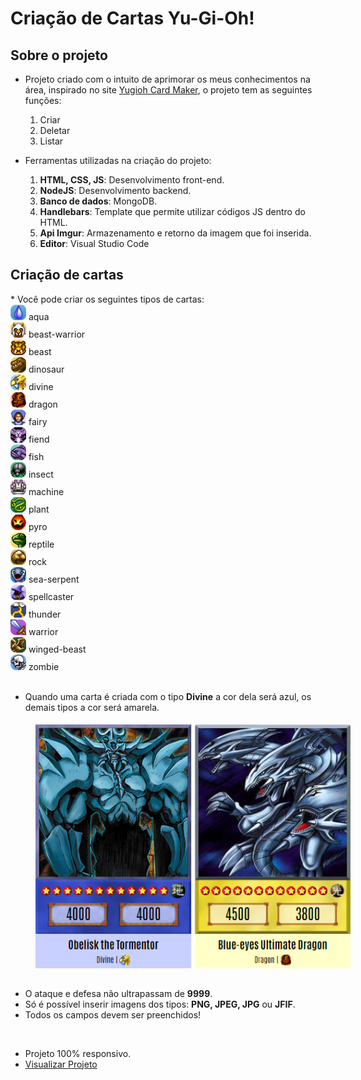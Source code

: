 # Criação de Cartas Yu-Gi-Oh!

## Sobre o projeto
* Projeto criado com o intuito de aprimorar os meus conhecimentos na área, inspirado no site <a href="https://www.cardmaker.net/yugioh/">Yugioh Card Maker</a>, o projeto tem as seguintes funções: 
   <ol>
      <li>Criar</li>
      <li>Deletar</li>
      <li>Listar</li>
   </ol>  

* Ferramentas utilizadas na criação do projeto:
   <ol>
      <li><b>HTML, CSS, JS</b>: Desenvolvimento front-end.</li>
      <li><b>NodeJS</b>: Desenvolvimento backend.</li>
      <li><b>Banco de dados</b>: MongoDB.</li>
      <li><b>Handlebars</b>: Template que permite utilizar códigos JS dentro do HTML.</li>
      <li><b>Api Imgur</b>: Armazenamento e retorno da imagem que foi inserida.</li>
      <li><b>Editor</b>: Visual Studio Code</li>
   </ol> 

<div>
   <h2>Criação de cartas</h2>
   * Você pode criar os seguintes tipos de cartas:

   <div>
      <div>
         <img src="public/image/types/aqua.png" width="25px">
         <span>aqua</span>
      </div>
      <div>
         <img src="public/image/types/beast-warrior.png" width="25px"> 
         <span>beast-warrior</span>
      </div>
      <div>
         <img src="public/image/types/beast.png" width="25px">
         <span>beast</span>
      </div>
   </div>
   <div>
      <div>
         <img src="public/image/types/dinosaur.png" width="25px">
         <span>dinosaur</span>
      </div>
      <div>
         <img src="public/image/types/divine.png" width="25px"> 
         <span>divine</span>
      </div>
      <div>
         <img src="public/image/types/dragon.png" width="25px">
         <span>dragon</span>
      </div>
   </div>
   <div>
      <div>
         <img src="public/image/types/fairy.png" width="25px">
         <span>fairy</span>
      </div>
      <div>
         <img src="public/image/types/fiend.png" width="25px">
         <span>fiend</span>
      </div>
      <div>
         <img src="public/image/types/fish.png" width="25px">
         <span>fish</span>
      </div>
   </div>
   <div>
      <div>
        <img src="public/image/types/insect.png" width="25px">
         <span>insect</span>
      </div>
      <div>
         <img src="public/image/types/machine.png" width="25px">
         <span>machine</span>
      </div>
      <div>
         <img src="public/image/types/plant.png" width="25px">
         <span>plant</span>
      </div>
   </div>
   <div>
      <div>
         <img src="public/image/types/pyro.png" width="25px">
         <span>pyro</span>
      </div>
      <div>
        <img src="public/image/types/reptile.png" width="25px">
         <span>reptile</span>
      </div>
      <div>
         <img src="public/image/types/rock.png" width="25px">
         <span>rock</span>
      </div>
   </div>
   <div>
      <div>
         <img src="public/image/types/sea-serpent.png" width="25px">
         <span>sea-serpent</span>
      </div>
      <div>
         <img src="public/image/types/spellcaster.png" width="25px">
         <span>spellcaster</span>
      </div>
      <div>
         <img src="public/image/types/thunder.png" width="25px">
         <span>thunder</span>
      </div>
   </div>
   <div>
      <div>
         <img src="public/image/types/warrior.png" width="25px">
         <span>warrior</span>
      </div>
      <div>
         <img src="public/image/types/winged-beast.png" width="25px">
         <span>winged-beast</span>
      </div>
      <div>
         <img src="public/image/types/zombie.png" width="25px">
         <span>zombie</span>
      </div>
   </div>

   <br/>

   * Quando uma carta é criada com o tipo <b>Divine</b> a cor dela será azul, os demais tipos a cor será amarela.

   <img style="margin: 5px 0 15px 40px;" src="public/image/cards.png">

   * O ataque e defesa não ultrapassam de <b>9999</b>. 
   * Só é possível inserir imagens dos tipos: <b>PNG, JPEG, JPG</b> ou <b>JFIF</b>.
   * <span color="#f54b42">Todos os campos devem ser preenchidos!</span>

   <br/>

   * Projeto 100% responsivo.
   * <a href="https://yugioh-create-card.herokuapp.com/">Visualizar Projeto</a>

</div>
